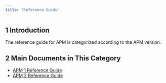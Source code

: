 ```yaml
---
title: "Reference Guide"
---
```


## 1 Introduction

The reference guide for APM is categorized according to the APM version.

## 2 Main Documents in This Category

* [APM 1 Reference Guide](rg-1/reference-guide-1)
* [APM 2 Reference Guide](rg-2/reference-guide-2)
